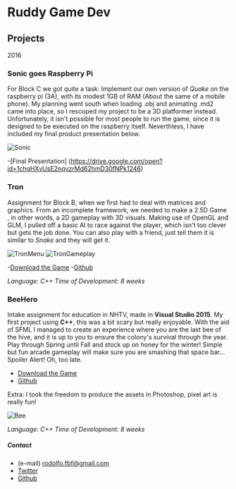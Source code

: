 # Ruddy Game Dev

## Projects

2016




### Sonic goes Raspberry Pi
For Block C we got quite a task: Implement our own version of _Quake_ on the raspberry pi (3A), with its modest 1GB of RAM (About the same of a mobile phone). My planning went south when loading .obj and animating .md2 came into place, so I rescoped my project to be a 3D platformer instead. Unfortunately, it isn't possible for most people to run the game, since it is designed to be executed on the raspberry itself. Neverthless, I have included my final product presentation below.

![Sonic](https://Rodolfo377.github.io/Images/sonic_collision.jpg)

-[Final Presentation] (https://drive.google.com/open?id=1chgHXvUsE2nqvzrMd62hmD30fNPk1246)

### Tron
Assignment for Block B, when we first had to deal with matrices and graphics. From an incomplete framework, we needed to make a 2.5D Game , in other words, a 2D gameplay with 3D visuals. Making use of OpenGL and GLM, I pulled off a basic AI to race against the player, which isn't too clever but gets the job done. You can also play with a friend, just tell them it is similar to _Snake_ and they will get it.

![TronMenu](https://Rodolfo377.github.io/Images/Tron_menu.PNG)
![TronGameplay](https://Rodolfo377.github.io/Images/tron_gameplay.png)

-[Download the Game](https://drive.google.com/open?id=0B3e0watf0f_5eDliY21aa1lXam8)
-[Github](https://github.com/Rodolfo377/Tron/tree/master/Aquarius)

_Language: C++_
_Time of Development: 8 weeks_

### BeeHero
Intake assignment for education in NHTV, made in **Visual Studio 2015**. 
My first project using **C++**, this was a bit scary but really enjoyable. With the aid of SFML I managed to create an experience where you are the last bee of the hive, and it is up to you to ensure the colony's survival through the year. Play through Spring until Fall and stock up on honey for the winter! Simple but fun arcade gameplay will make sure you are smashing that space bar... Spoiler Alert! Oh, too late. 


- [Download the Game](https://www.dropbox.com/s/hmmsv8d5aduwc8t/BeeHero_Release.rar?dl=0)
- [Github](https://github.com/Rodolfo377/Beehero)



Extra: I took the freedom to produce the assets in Photoshop, pixel art is really fun!

![Bee](https://Rodolfo377.github.io/Images/Bee_1.png) 

_Language: C++_
_Time of Development: 8 weeks_

##### Contact 
- (e-mail) rodolfo.fbf@gmail.com
- [Twitter](https://twitter.com/RodolfoBianchi1)
- [Github](https://github.com/Rodolfo377)
